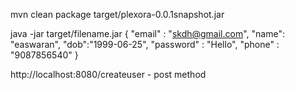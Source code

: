 
mvn clean package
target/plexora-0.0.1snapshot.jar

java -jar target/filename.jar
{
  "email" : "skdh@gmail.com",
  "name": "easwaran",
  "dob":"1999-06-25",
  "password" : "Hello",
  "phone" : "9087856540"
}

http://localhost:8080/createuser - post method
